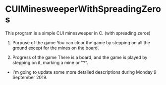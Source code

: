# CUIMinesweeperWithSpreadingZeros
This program is a simple CUI minesweeper in C. (with spreading zeros)

1. Purpose of the game
You can clear the game by stepping on all the ground except for the mines on the board.

2. Progress of the game
There is a board, and the game is played by stepping on it, marking a mine or "?".

* I'm going to update some more detailed descriptions during Monday 9 September 2019.
